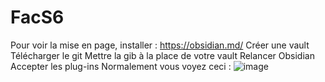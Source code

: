 # FacS6
Pour voir la mise en page, installer : https://obsidian.md/
Créer une vault
Télécharger le git
Mettre la gib à la place de votre vault
Relancer Obsidian
Accepter les plug-ins
Normalement vous voyez ceci : ![image](https://user-images.githubusercontent.com/115942285/218623173-2ded9c5a-4d94-46a9-b9bf-8f0309c26977.png)


